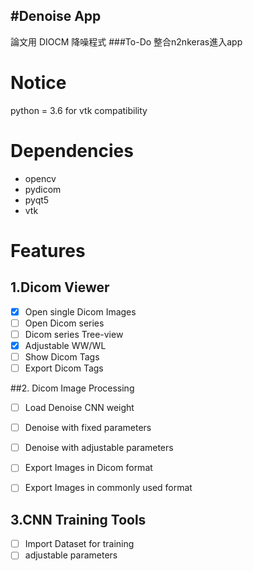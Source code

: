#Denoise App
-
論文用 DIOCM 降噪程式
###To-Do
整合n2nkeras進入app

# Notice
python = 3.6 for vtk compatibility

# Dependencies
* opencv
* pydicom
* pyqt5
* vtk


# Features
## 1.Dicom Viewer
-[x] Open single Dicom Images
-[ ] Open Dicom series
-[ ] Dicom series Tree-view
-[x] Adjustable WW/WL
-[ ] Show Dicom Tags
-[ ] Export Dicom Tags

##2. Dicom Image Processing
-[ ] Load Denoise CNN weight
-[ ] Denoise with fixed parameters
-[ ] Denoise with adjustable parameters
-[ ] Export Images in Dicom format
-[ ] Export Images in commonly used format


## 3.CNN Training Tools
-[ ] Import Dataset for training
-[ ] adjustable parameters
